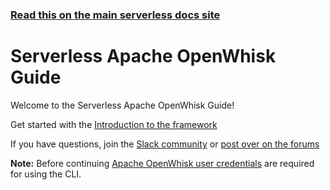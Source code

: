 <!--
title: Serverless - Apache OpenWhisk
menuText: Guide
layout: Doc
-->

<!-- DOCS-SITE-LINK:START automatically generated  -->

### [Read this on the main serverless docs site](https://www.serverless.com/framework/docs/providers/openwhisk/guide/)

<!-- DOCS-SITE-LINK:END -->

# Serverless Apache OpenWhisk Guide

Welcome to the Serverless Apache OpenWhisk Guide!

Get started with the [Introduction to the framework](./intro.md)

If you have questions, join the [Slack community](https://serverless.com/slack) or [post over on the forums](http://forum.serverless.com/)

**Note:** Before continuing [Apache OpenWhisk user credentials](./credentials.md) are required for using the CLI.
